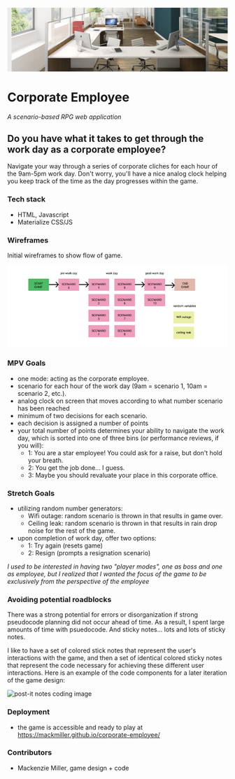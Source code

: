 <p align="center">
  <img alt="header image" src="imgs/office.png" />
</p>

# Corporate Employee

*A scenario-based RPG web application*

## Do you have what it takes to get through the work day as a corporate employee?

Navigate your way through a series of corporate cliches for each hour of the 9am-5pm work day. Don't worry, you'll have a nice analog clock helping you keep track of the time as the day progresses within the game.

### Tech stack

- HTML, Javascript
- Materialize CSS/JS

### Wireframes

Initial wireframes to show flow of game.

<img alt="wireframe image" src="imgs/figma2.png" />

### MPV Goals

- one mode: acting as the corporate employee.
- scenario for each hour of the work day (9am = scenario 1, 10am = scenario 2, etc.). 
- analog clock on screen that moves according to what number scenario has been reached
- minimum of two decisions for each scenario.
- each decision is assigned a number of points
- your total number of points determines your ability to navigate the work day, which is sorted into one of three bins (or performance reviews, if you will): 
    - 1: You are a star employee! You could ask for a raise, but don't hold your breath. 
    - 2: You get the job done... I guess. 
    - 3: Maybe you should revaluate your place in this corporate office.

### Stretch Goals

- utilizing random number generators:
    - Wifi outage: random scenario is thrown in that results in game over.
    - Ceiling leak: random scenario is thrown in that results in rain drop noise for the rest of the game.
- upon completion of work day, offer two options:
    - 1: Try again (resets game)
    - 2: Resign (prompts a resignation scenario)

*I used to be interested in having two "player modes", one as boss and one as employee, but I realized that I wanted the focus of the game to be exclusively from the perspective of the employee*

### Avoiding potential roadblocks

There was a strong potential for errors or disorganization if strong pseudocode planning did not occur ahead of time. As a result, I spent large amounts of time with psuedocode. And sticky notes... lots and lots of sticky notes. 

I like to have a set of colored stick notes that represent the user's interactions with the game, and then a set of identical colored sticky notes that represent the code necessary for achieving these different user interactions. Here is an example of the code components for a later iteration of the game design:

<img alt="post-it notes coding image" src="imgs/notes.png" />

### Deployment

- the game is accessible and ready to play at https://mackmiller.github.io/corporate-employee/

### Contributors

- Mackenzie Miller, game design + code